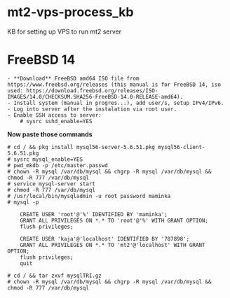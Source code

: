 # mt2-vps-process_kb
 KB for setting up VPS to run mt2 server

# FreeBSD 14

    - **Download** FreeBSD amd64 ISO file from https://www.freebsd.org/releases (this manual is for FreeBSD 14, iso used: https://download.freebsd.org/releases/ISO-IMAGES/14.0/CHECKSUM.SHA256-FreeBSD-14.0-RELEASE-amd64).
    - Install system (manual in progres...), add user/s, setup IPv4/IPv6.
    - Log into server after the instalation via root user.
    - Enable SSH access to server:
        # sysrc sshd_enable=YES
    

**Now paste those commands**

    # cd / && pkg install mysql56-server-5.6.51.pkg mysql56-client-5.6.51.pkg
    # sysrc mysql_enable=YES
    # pwd_mkdb -p /etc/master.passwd
    # chown -R mysql /var/db/mysql && chgrp -R mysql /var/db/mysql && chmod -R 777 /var/db/mysql
    # service mysql-server start
    # chmod -R 777 /var/db/mysql
    # /usr/local/bin/mysqladmin -u root password maminka
    # mysql -p

        CREATE USER 'root'@'%' IDENTIFIED BY 'maminka';
        GRANT ALL PRIVILEGES ON *.* TO 'root'@'%' WITH GRANT OPTION;
        flush privileges;
        
        CREATE USER 'kaja'@'localhost' IDENTIFIED BY '787898';
        GRANT ALL PRIVILEGES ON *.* TO 'mt2'@'localhost' WITH GRANT OPTION;
        flush privileges;
        quit

    # cd / && tar zxvf mysqlTRI.gz
    # chown -R mysql /var/db/mysql && chgrp -R mysql /var/db/mysql && chmod -R 777 /var/db/mysql

